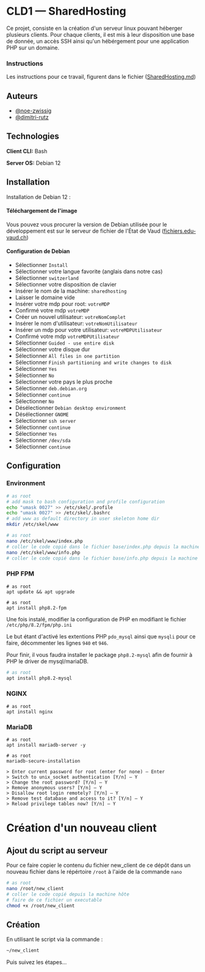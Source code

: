 # CLD1 — SharedHosting

Ce projet, consiste en la création d'un serveur linux pouvant héberger plusieurs clients. Pour chaque clients, il est
mis à leur disposition une base de donnée, un accès SSH ainsi qu'un hébérgement pour une application PHP sur un domaine.

### Instructions

Les instructions pour ce travail, figurent dans le fichier ([SharedHosting.md](instructions/SharedHosting.md))

## Auteurs

- [@noe-zwissig](https://github.com/Witex15)
- [@dimitri-rutz](https://github.com/drutz-cpnv)

## Technologies

**Client CLI:** Bash

**Server OS:** Debian 12

## Installation

Installation de Debian 12 :

#### Téléchargement de l'image

Vous pouvez vous procurer la version de Debian utilisée pour le développement est sur le serveur de fichier de l'État de
Vaud ([fichiers.edu-vaud.ch](https://fichiers.edu-vaud.ch/Handlers/Download.ashx?file=Lecteur%20N%2FCommun%2FELEVE%2FINFO%2FSI-T1a%2F11_CLD%2FDEPOT_ETUDIANTS%2Fdebian-12.1.0-amd64-netinst.iso&action=download))

#### Configuration de Debian

- Sélectionner `Install`
- Sélectionner votre langue favorite (anglais dans notre cas)
- Sélectionner `switzerland`
- Sélectionner votre disposition de clavier
- Insérer le nom de la machine: `sharedhosting`
- Laisser le domaine vide
- Insérer votre mdp pour root: `votreMDP`
- Confirmé votre mdp `votreMDP`
- Créer un nouvel utilisateur: `votreNomComplet`
- Insérer le nom d'utilisateur: `votreNomUtilisateur`
- Insérer un mdp pour votre utilisateur: `votreMDPUtilisateur`
- Confirmé votre mdp `votreMDPUtilisateur`
- Sélectionner `Guided - use entire disk`
- Sélectionner votre disque dur
- Sélectionner `All files in one partition`
- Sélectionner `Finish partitioning and write changes to disk`
- Sélectionner `Yes`
- Sélectionner `No`
- Sélectionner votre pays le plus proche
- Sélectionner `deb.debian.org`
- Sélectionner `continue`
- Sélectionner `No`
- Désélectionner `Debian desktop environment`
- Désélectionner `GNOME`
- Sélectionner `ssh server`
- Sélectionner `continue`
- Sélectionner `Yes`
- Sélectionner `/dev/sda`
- Sélectionner `continue`

## Configuration

### Environment

```bash
# as root
# add mask to bash configuration and profile configuration
echo "umask 0027" >> /etc/skel/.profile
echo "umask 0027" >> /etc/skel/.bashrc
# add www as default directory in user skeleton home dir
mkdir /etc/skel/www
```

```bash
# as root
nano /etc/skel/www/index.php
# coller le code copié dans le fichier base/index.php depuis la machine hôte
nano /etc/skel/www/info.php
# coller le code copié dans le fichier base/info.php depuis la machine hôte
```

### PHP FPM

```shell
# as root
apt update && apt upgrade
```

```shell
# as root
apt install php8.2-fpm
```

Une fois instalé, modifier la configuration de PHP en modifiant le fichier `/etc/php/8.2/fpm/php.ini`

Le but étant d'activé les extentions PHP `pdo_mysql` ainsi que `mysqli` pour ce faire, décommenter les lignes `940`
et `946`.

Pour finir, il vous faudra installer le package `php8.2-mysql` afin de fournir à PHP le driver de mysql/mariaDB.

```bash
# as root
apt install php8.2-mysql
```

### NGINX

```shell
# as root
apt install nginx
```

### MariaDB

```shell
# as root
apt install mariadb-server -y
```

```shell
# as root
mariadb-secure-installation

> Enter current password for root (enter for none) — Enter
> Switch to unix_socket authentication [Y/n] — Y
> Change the root password? [Y/n] — Y
> Remove anonymous users? [Y/n] — Y
> Disallow root login remotely? [Y/n] — Y
> Remove test database and access to it? [Y/n] — Y
> Reload privilege tables now? [Y/n] — Y
```

# Création d'un nouveau client

## Ajout du script au serveur

Pour ce faire copier le contenu du fichier new_client de ce dépôt dans un nouveau fichier dans le répértoire `/root` à
l'aide de la commande `nano`

```bash
# as root
nano /root/new_client
# coller le code copié depuis la machine hôte
# faire de ce fichier un executable
chmod +x /root/new_client
```

## Création

En utilisant le script via la commande :

```bash
~/new_client
```

Puis suivez les étapes...